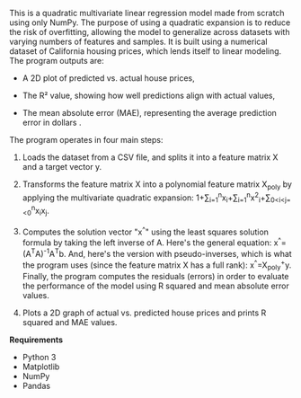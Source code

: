 This is a quadratic multivariate linear regression model made from scratch using only NumPy. The purpose of using a quadratic expansion is to reduce the risk of overfitting, allowing the model to generalize across datasets with varying numbers of features and samples. It is built using a numerical dataset of California housing prices, which lends itself to linear modeling. The program outputs are:

* A 2D plot of predicted vs. actual house prices,

* The R² value, showing how well predictions align with actual values,

* The mean absolute error (MAE), representing the average prediction error in dollars .

The program operates in four main steps: 

1. Loads the dataset from a CSV file, and splits it into a feature matrix X and a target vector y. 

2. Transforms the feature matrix X into a polynomial feature matrix X<sub>poly</sub> by applying the multivariate quadratic expansion: 1+∑<sub>i=1</sub><sup>n</sup>x<sub>i</sub>+∑<sub>i=1</sub><sup>n</sup>x<sup>2</sup><sub>i</sub>+∑<sub>0<i<j=<0</sub><sup>n</sup>x<sub>i</sub>x<sub>j</sub>.

3. Computes the solution vector "x<sup>^</sup>" using the least squares solution formula by taking the left inverse of A. Here's the general equation: x<sup>^</sup>=(A<sup>T</sup>A)<sup>-1</sup>A<sup>T</sup>b. And, here's the version with pseudo-inverses, which is what the program uses (since the feature matrix X has a full rank): x<sup>^</sup>=X<sub>poly</sub><sup>+</sup>y. Finally, the program computes the residuals (errors) in order to evaluate the performance of the model using R squared and mean absolute error values.

4. Plots a 2D graph of actual vs. predicted house prices and prints R squared and MAE values.

**Requirements**

* Python 3
* Matplotlib
* NumPy
* Pandas
